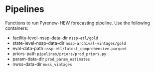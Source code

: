# Pipelines
Functions to run Pyrenew-HEW forecasting pipeline. Use the following containers:

 - facility-level-nssp-data-dir `nssp-etl/gold`
 - state-level-nssp-data-dir `nssp-archival-vintages/gold`
 - eval-data-path `nssp-etl/latest_comprehensive.parquet`
 - priors-path `pipelines/priors/prod_priors.py`
 - param-data-dir `prod_param_estimates`
 - nwss-data-dir `nwss_vintages`
